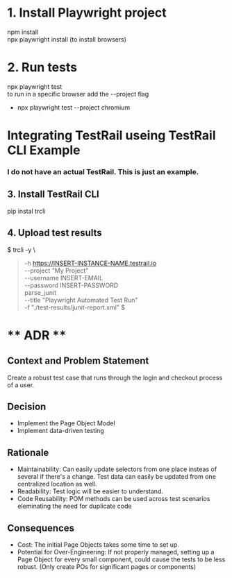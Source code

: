 # 1. Install Playwright project
npm install<br>
npx playwright install (to install browsers)

# 2. Run tests
npx playwright test<br>
to run in a specific browser add the --project flag
   - npx playwright test --project chromium

# Integrating TestRail useing TestRail CLI Example
### I do not have an actual TestRail. This is just an example.

## 3. Install TestRail CLI
pip instal trcli

## 4. Upload test results
$ trcli -y \
>  -h https://INSERT-INSTANCE-NAME.testrail.io \
>  --project "My Project" \
>  --username INSERT-EMAIL \
>  --password INSERT-PASSWORD \
>  parse_junit \
>  --title "Playwright Automated Test Run" \
>  -f "./test-results/junit-report.xml"
$

# ** ADR **

## Context and Problem Statement
Create a robust test case that runs through the login and checkout process of a user.

## Decision
- Implement the Page Object Model
- Implement data-driven testing

## Rationale
- Maintainability: Can easily update selectors from one place insteas of several if there's a change. Test data can easily be updated from one centralized location as well. 
- Readability: Test logic will be easier to understand.
- Code Reusability: POM methods can be used across test scenarios eleminating the need for duplicate code

## Consequences
- Cost: The initial Page Objects takes some time to set up.
- Potential for Over-Engineering: If not properly managed, setting up a Page Object for every small component, could cause the tests to be less robust. (Only create POs for significant pages or components)

